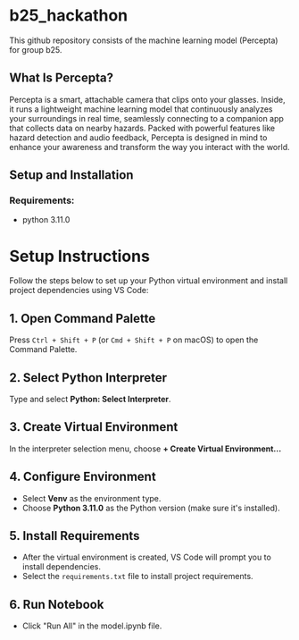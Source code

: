 # b25_hackathon

This github repository consists of the machine learning model (Percepta) for group b25.

## What Is Percepta?

Percepta is a smart, attachable camera that clips onto your glasses. Inside, it runs a lightweight machine learning model that continuously analyzes your surroundings in real time, seamlessly connecting to a companion app that collects data on nearby hazards. Packed with powerful features like hazard detection and audio feedback, Percepta is designed in mind to enhance your awareness and transform the way you interact with the world.

## Setup and Installation

### Requirements:

- python 3.11.0

# Setup Instructions

Follow the steps below to set up your Python virtual environment and install project dependencies using VS Code:

## 1. Open Command Palette
Press `Ctrl + Shift + P` (or `Cmd + Shift + P` on macOS) to open the Command Palette.

## 2. Select Python Interpreter
Type and select **Python: Select Interpreter**.

## 3. Create Virtual Environment
In the interpreter selection menu, choose **+ Create Virtual Environment...**

## 4. Configure Environment
- Select **Venv** as the environment type.
- Choose **Python 3.11.0** as the Python version (make sure it's installed).

## 5. Install Requirements
- After the virtual environment is created, VS Code will prompt you to install dependencies.
- Select the `requirements.txt` file to install project requirements.

## 6. Run Notebook
- Click "Run All" in the model.ipynb file.

